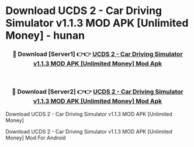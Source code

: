 # Download UCDS 2 - Car Driving Simulator v1.1.3 MOD APK [Unlimited Money] - hunan


<div align="center">
<h3>🔴 Download [Server1] 👉👉 <a href="https://apk-comot.site?title=UCDS_2_-_Car_Driving_Simulator_v1.1.3_MOD_APK_[Unlimited_Money]">UCDS 2 - Car Driving Simulator v1.1.3 MOD APK [Unlimited Money] Mod Apk</a></h3><br>
<h3>🔴 Download [Server2] 👉👉 <a href="https://apk-comot.site?title=UCDS_2_-_Car_Driving_Simulator_v1.1.3_MOD_APK_[Unlimited_Money]">UCDS 2 - Car Driving Simulator v1.1.3 MOD APK [Unlimited Money] Mod Apk</a></h3>
</div>



Download UCDS 2 - Car Driving Simulator v1.1.3 MOD APK [Unlimited Money] 

Download UCDS 2 - Car Driving Simulator v1.1.3 MOD APK [Unlimited Money] Mod For Android